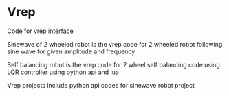 # Vrep
Code for vrep interface

Sinewave of 2 wheeled robot is the vrep code for 2 wheeled robot following sine wave for given amplitude and frequency

Self balancing robot is the vrep code for 2 wheel self balancing code using LQR controller using python api and lua

Vrep projects include python api codes for sinewave robot project
